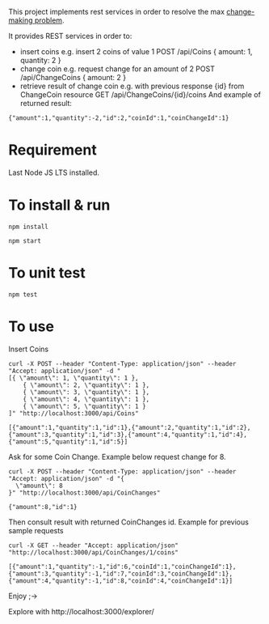 This project implements rest services in order to resolve the max [change-making problem](https://en.wikipedia.org/wiki/Change-making_problem).

It provides REST services in order to:
* insert coins e.g. insert 2 coins of value 1 POST /api/Coins { amount: 1, quantity: 2 }
* change coin e.g. request change for an amount of 2 POST /api/ChangeCoins  { amount: 2 }
* retrieve result of change coin e.g. with previous response {id} from ChangeCoin resource GET /api/ChangeCoins/{id}/coins 
   And example of returned result:
```
{"amount":1,"quantity":-2,"id":2,"coinId":1,"coinChangeId":1}
```

# Requirement

Last Node JS LTS installed.

# To install & run

```
npm install

npm start
```

# To  unit test

```
npm test
```

# To use

Insert Coins
```
curl -X POST --header "Content-Type: application/json" --header "Accept: application/json" -d "
[{ \"amount\": 1, \"quantity\": 1 },
    { \"amount\": 2, \"quantity\": 1 },
    { \"amount\": 3, \"quantity\": 1 },
    { \"amount\": 4, \"quantity\": 1 },
    { \"amount\": 5, \"quantity\": 1 }
]" "http://localhost:3000/api/Coins"

[{"amount":1,"quantity":1,"id":1},{"amount":2,"quantity":1,"id":2},{"amount":3,"quantity":1,"id":3},{"amount":4,"quantity":1,"id":4},{"amount":5,"quantity":1,"id":5}]
```


Ask for some Coin Change. 
Example below request change for 8. 
```
curl -X POST --header "Content-Type: application/json" --header "Accept: application/json" -d "{
  \"amount\": 8
}" "http://localhost:3000/api/CoinChanges"

{"amount":8,"id":1}
```

Then consult result with returned CoinChanges id. 
Example for previous sample requests
```
curl -X GET --header "Accept: application/json" "http://localhost:3000/api/CoinChanges/1/coins"

[{"amount":1,"quantity":-1,"id":6,"coinId":1,"coinChangeId":1},{"amount":3,"quantity":-1,"id":7,"coinId":3,"coinChangeId":1},{"amount":4,"quantity":-1,"id":8,"coinId":4,"coinChangeId":1}]
```

Enjoy ;->

Explore with http://localhost:3000/explorer/
